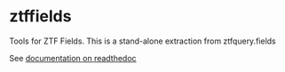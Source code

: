 # ztffields
Tools for ZTF Fields. This is a stand-alone extraction from ztfquery.fields

See [documentation on readthedoc](https://ztffields.readthedocs.io/en/latest/)
